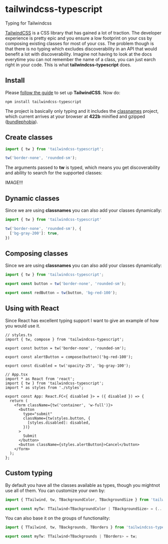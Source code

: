 # tailwindcss-typescript

Typing for Tailwindcss

[TailwindCSS](https://tailwindcss.com/) is a CSS library that has gained a lot of traction. The developer experience is pretty epic and you ensure a low footprint on your css by composing existing classes for most of your css. The problem though is that there is no typing which excludes discoverability in an API that would benefit a lot with discoverability. Imagine not having to look at the docs everytime you can not remember the name of a class, you can just earch right in your code. This is what **tailwindcss-typescript** does.

## Install

Please [follow the guide](https://tailwindcss.com/docs/installation/) to set up **TailwindCSS**. Now do:

```
npm install tailwindcss-typescript
```

The project is basically only typing and it includes the [classnames](https://www.npmjs.com/package/classnames) project, which current arrives at your browser at **422b** minified and gzipped ([bundlephobia](https://bundlephobia.com/result?p=classnames@2.2.6)).

## Create classes

```js
import { tw } from 'tailwindcss-typescript';

tw('border-none', 'rounded-sm');
```

The arguments passed to **tw** is typed, which means you get discoverability and ability to search for the supported classes:

IMAGE!!!

## Dynamic classes

Since we are using **classnames** you can also add your classes dynamically:

```js
import { tw } from 'tailwindcss-typescript'

tw('border-none', 'rounded-sm'), {
  ['bg-gray-200']: true,
})
```

## Composing classes

Since we are using **classnames** you can also add your classes dynamically:

```js
import { tw } from 'tailwindcss-typescript';

export const button = tw('border-none', 'rounded-sm');

export const redButton = tw(button, 'bg-red-100');
```

## Using with React

Since React has excellent typing support I want to give an example of how you would use it.

```tsx
// styles.ts
import { tw, compose } from 'tailwindcss-typescript';

export const button = tw('border-none', 'rounded-sm');

export const alertButton = compose(button)('bg-red-100');

export const disabled = tw('opacity-25', 'bg-gray-100');

// App.tsx
import * as React from 'react';
import { tw } from 'tailwindcss-typescript';
import * as styles from './styles';

export const App: React.FC<{ disabled }> = ({ disabled }) => {
  return (
    <form className={tw('container', 'w-full')}>
      <button
        type="submit"
        className={tw(styles.button, {
          [styles.disabled]: disabled,
        })}
      >
        Submit
      </button>
      <button className={styles.alertButton}>Cancel</button>
    </form>
  );
};
```

## Custom typing

By default you have all the classes available as types, though you mightnot use all of them. You can customize your own by:

```ts
import { TTailwind, tw, TBackgroundColor, TBackgroundSize } from 'tailwindcss-typescript';

export const myTw: TTailwind<TBackgroundColor | TBackgroundSize> = (...args) => tw(...args);
```

You can also base it on the groups of functionality:

```ts
import { TTailwind, tw, TBackgrounds, TBorders } from 'tailwindcss-typescript';

export const myTw: TTailwind<TBackgrounds | TBorders> = tw;
```
